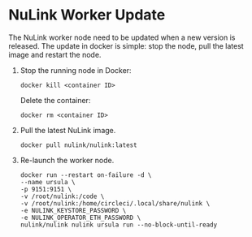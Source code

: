 # NuLink Worker Update

The NuLink worker node need to be updated when a new version is released. The update in docker is simple: stop the node, pull the latest image and restart the node.

1. Stop the running node in Docker: 
    ```shell
    docker kill <container ID>
    ```
    Delete the container:
    ```shell
    docker rm <container ID>
    ```

3. Pull the latest NuLink image.  
    ```shell
    docker pull nulink/nulink:latest
    ```

4.  Re-launch the worker node.  
    ```shell
    docker run --restart on-failure -d \
    --name ursula \
    -p 9151:9151 \
    -v /root/nulink:/code \
    -v /root/nulink:/home/circleci/.local/share/nulink \
    -e NULINK_KEYSTORE_PASSWORD \
    -e NULINK_OPERATOR_ETH_PASSWORD \
    nulink/nulink nulink ursula run --no-block-until-ready
    ```


